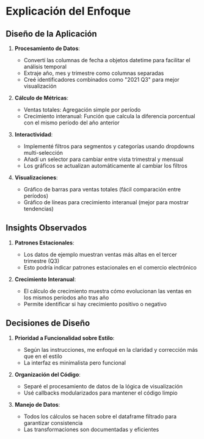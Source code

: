 # Explicación del Enfoque

## Diseño de la Aplicación

1. **Procesamiento de Datos**:
   - Convertí las columnas de fecha a objetos datetime para facilitar el análisis temporal
   - Extraje año, mes y trimestre como columnas separadas
   - Creé identificadores combinados como "2021 Q3" para mejor visualización

2. **Cálculo de Métricas**:
   - Ventas totales: Agregación simple por período
   - Crecimiento interanual: Función que calcula la diferencia porcentual con el mismo período del año anterior

3. **Interactividad**:
   - Implementé filtros para segmentos y categorías usando dropdowns multi-selección
   - Añadí un selector para cambiar entre vista trimestral y mensual
   - Los gráficos se actualizan automáticamente al cambiar los filtros

4. **Visualizaciones**:
   - Gráfico de barras para ventas totales (fácil comparación entre períodos)
   - Gráfico de líneas para crecimiento interanual (mejor para mostrar tendencias)

## Insights Observados

1. **Patrones Estacionales**:
   - Los datos de ejemplo muestran ventas más altas en el tercer trimestre (Q3)
   - Esto podría indicar patrones estacionales en el comercio electrónico

2. **Crecimiento Interanual**:
   - El cálculo de crecimiento muestra cómo evolucionan las ventas en los mismos períodos año tras año
   - Permite identificar si hay crecimiento positivo o negativo

## Decisiones de Diseño

1. **Prioridad a Funcionalidad sobre Estilo**:
   - Según las instrucciones, me enfoqué en la claridad y corrección más que en el estilo
   - La interfaz es minimalista pero funcional

2. **Organización del Código**:
   - Separé el procesamiento de datos de la lógica de visualización
   - Usé callbacks modularizados para mantener el código limpio

3. **Manejo de Datos**:
   - Todos los cálculos se hacen sobre el dataframe filtrado para garantizar consistencia
   - Las transformaciones son documentadas y eficientes